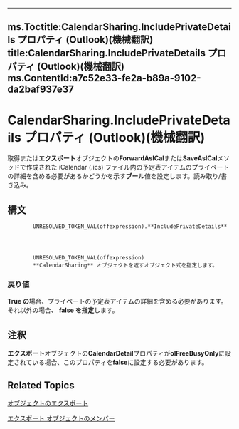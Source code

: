 

---
ms.Toctitle:CalendarSharing.IncludePrivateDetails プロパティ (Outlook)(機械翻訳)
title:CalendarSharing.IncludePrivateDetails プロパティ (Outlook)(機械翻訳)
ms.ContentId:a7c52e33-fe2a-b89a-9102-da2baf937e37
---
# CalendarSharing.IncludePrivateDetails プロパティ (Outlook)(機械翻訳)




取得または**エクスポート**オブジェクトの**ForwardAsICal**または**SaveAsICal**メソッドで作成された iCalendar (.ics) ファイル内の予定表アイテムのプライベートの詳細を含める必要があるかどうかを示す**ブール**値を設定します。読み取り/書き込み。

## 構文

            UNRESOLVED_TOKEN_VAL(offexpression).**IncludePrivateDetails**




            UNRESOLVED_TOKEN_VAL(offexpression)
            **CalendarSharing** オブジェクトを返すオブジェクト式を指定します。

### 戻り値
**True の**場合、プライベートの予定表アイテムの詳細を含める必要があります。それ以外の場合、 **false を指定**します。





## 注釈
**エクスポート**オブジェクトの**CalendarDetail**プロパティが**olFreeBusyOnly**に設定されている場合、このプロパティを**false**に設定する必要があります。



## Related Topics

[オブジェクトのエクスポート](37a8a15e-51c2-b1a0-7db6-cf2a1f4e8405.md)

[エクスポート オブジェクトのメンバー](1b2b6233-9816-e3f2-5924-694ce30cc8ef.md)




